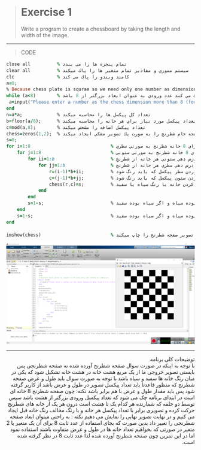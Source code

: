 

> # Exercise 1
>  Write a program to create a chessboard by taking the length and width of the image. 

***
>CODE

```ruby
close all          % تمام پنجره ها را می بندد
clear all          % سيستم مموري و مقادير تمام متغير ها را پاك ميكند
clc                % كامند ويندو را پاك مي كند
a=0;
% Because chess plate is squrae so we need only one number as dimension
while (a<8)        % چك مي كند عدد ورودي به عنوان ابعاد بزرگتر از 8 باشد
 a=input("Please enter a number as the chess dimension more than 8 (for a better vision enter a number more than 100) : ");
end
n=a*a;             % تعداد كل پيكسل ها را محاسبه ميكند
b=floor(a/8);      % تعداد پيكسل مورد نياز براي هر خانه را محاسبه ميكند
c=mod(a,8);        % تعداد پيكسل اضافه را مشخص ميكند
chess=zeros(1,2);  % صفحه خام شطرنج را به صورت يك تصوير مشكي ايجاد ميكند
s=0;
for i=1:8                              % حلقه براي 8 خانه شطرنج به صورتي سطري
    for j=1:8                          % حلقه براي 8 خانه شطرنج به صورتي ستوني
        for ii=1:b                     % حلقه براي آدرس دهي ستوني هر خانه از شطرنج 
            for jj=1:b                 % حلقه براي آدرس دهي سطري هر خانه از شطرنج
                r=(i-1)*b+ii;          % بدست اوردن سطر پيكسل كه بايد رنگ شود
                c=(j-1)*b+jj;          % بدست اوردن ستون پيكسل كه بايد رنگ شود
                chess(r,c)=s;          % پر كردن خانه با رنگ سياه يا سفيد
            end
        end
        s=1-s;                         % اين متغير در هر خانه از شطرنج رنگ خود را معكوس حالت قبل ميكند يعني اگه سفيد بوده سياه و اگر سياه بوده سفيد
    end
    s=1-s;                             % اين متغير در هر خانه از شطرنج رنگ خود را معكوس حالت قبل ميكند يعني اگه سفيد بوده سياه و اگر سياه بوده سفيد
end

imshow(chess)                          % تصوير صفحه شطرنج را چاپ ميكند
```
![alt text](https://github.com/semnan-university-ai/image-processing-class/blob/19edc3c81c43fb7c551e120de823663981e77cb0/excersiecs/alirezachaji/1/Exce01.png)
***
<div dir="rtl">
توضیحات کلی برنامه <br />
 با توجه به اینکه در صورت سوال صفحه شطرنج آورده شده نه صفحه شطرنجی پس بایستی تصویر خروجی ما از یک مربع هشت خانه در هشت خانه تشکیل شود که یکی در میان رنگ خانه ها سفید و سیاه باشد
با توجه به صورت سوال باید طول و عرض صفحه شطرنج که منظور قاعدتا باید تعداد پیکسل تصویر در طول و عرض باشد از کاربر گرفته شود پس باید مقدار طول و عرض با هم برابر باشد 
 نکته: چون صفحه شطرنج 8 خانه ای است در ابتدای برنامه چک می شود که تعداد پیکسل ورودی بزرگتر از هشت باشد
سپس توسط دو حلقه که شمارنده هر کدام یک تا هشت است درون هر یک از خانه های شطرنج حرکت کرده و تصویری برابر با تعداد پیکسل هر خانه و با رنگ مخالف رنگ خانه قبل ایجاد می کنیم و در نهایت تصویر نهایی را نمایش می دهیم
نکته : به راحتی میتوان ابعاد صفحه شطرنجی را تغییر داد بدین صورت که بجای استفاده از عدد ثابت 8 برای آن یک متغیر یا 2 متغیر در صورتی که بخواهیم تعداد خانه ها در طول و عرض متفاوت باشند استفاده نمود اما در این تمرین چون صفحه شطرنج آورده شده لذا عدد ثابت 8 در نظر گرفته شده است.
</div>

